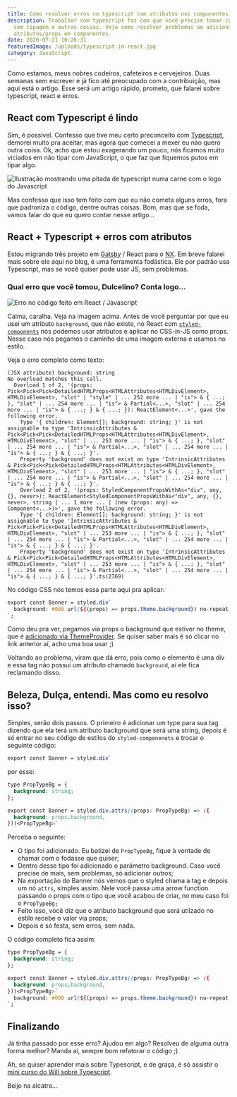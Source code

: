 ```yaml
---
title: Como resolver erros no typescript com atributos nos componentes em React
description: Trabalhar com typescript faz com que você precise tomar cuidados
  com tipagem e outras coisas. Veja como resolver problemas ao adicionar
  atributos/props em componentes.
date: 2020-07-21 10:26:31
featuredImage: /uploads/typescript-in-react.jpg
category: JavaScript
---
```

Como estamos, meus nobres codeiros, cafeteiros e cervejeiros. Duas semanas sem escrever e já fico até preocupado com a contribuição, mas aqui está o artigo. Esse será um artigo rápido, prometo, que falarei sobre typescript, react e erros.

## React com Typescript é lindo

Sim, é possível. Confesso que tive meu certo preconceito com [Typescript](https://www.typescriptlang.org/), demorei muito pra aceitar, mas agora que comecei a mexer eu não quero outra coisa. Ok, acho que estou exagerando um pouco, nós ficamos muito viciados em não tipar com JavaScript, o que faz que fiquemos putos em tipar algo.

![Ilustração mostrando uma pitada de typescript numa carne com o logo do Javascript](/uploads/typescript-react-illustration.jpg)

Mas confesso que isso tem feito com que eu não cometa alguns erros, fora que padroniza o código, dentre outras coisas. Bom, mas que se foda, vamos falar do que eu quero contar nesse artigo...

## React + Typescript + erros com atributos

Estou migrando três projeto em [Gatsby](https://www.gatsbyjs.org/) / React para o [NX](https://nx.dev/react). Em breve falarei mais sobre ele aqui no blog, é uma ferramenta fodástica. Ele por padrão usa Typescript, mas se você quiser pode usar JS, sem problemas.

### Qual erro que você tomou, Dulcelino? Conta logo...

![Erro no código feito em React / Javascript](/uploads/print-erro-codigo.png)

Calma, caralha. Veja na imagem acima. Antes de você perguntar por que eu usei um atributo `background`, que não existe, no React com [`styled-components`](https://styled-components.com/) nós podemos usar atributos e aplicar no CSS-in-JS como props. Nesse caso nós pegamos o caminho de uma imagem externa e usamos no estilo.

Veja o erro completo como texto:

```shell
(JSX attribute) background: string
No overload matches this call.
  Overload 1 of 2, '(props: Pick<Pick<Pick<DetailedHTMLProps<HTMLAttributes<HTMLDivElement>, HTMLDivElement>, "slot" | "style" | ... 252 more ... | "is"> & { ...; }, "slot" | ... 254 more ... | "is"> & Partial<...>, "slot" | ... 254 more ... | "is"> & { ...; } & { ...; }): ReactElement<...>', gave the following error.
    Type '{ children: Element[]; background: string; }' is not assignable to type 'IntrinsicAttributes & Pick<Pick<Pick<DetailedHTMLProps<HTMLAttributes<HTMLDivElement>, HTMLDivElement>, "slot" | ... 253 more ... | "is"> & { ...; }, "slot" | ... 254 more ... | "is"> & Partial<...>, "slot" | ... 254 more ... | "is"> & { ...; } & { ...; }'.
    Property 'background' does not exist on type 'IntrinsicAttributes & Pick<Pick<Pick<DetailedHTMLProps<HTMLAttributes<HTMLDivElement>, HTMLDivElement>, "slot" | ... 253 more ... | "is"> & { ...; }, "slot" | ... 254 more ... | "is"> & Partial<...>, "slot" | ... 254 more ... | "is"> & { ...; } & { ...; }'.
    Overload 2 of 2, '(props: StyledComponentPropsWithAs<"div", any, {}, never>): ReactElement<StyledComponentPropsWithAs<"div", any, {}, never>, string | ... 1 more ... | (new (props: any) => Component<...>)>', gave the following error.
    Type '{ children: Element[]; background: string; }' is not assignable to type 'IntrinsicAttributes & Pick<Pick<Pick<DetailedHTMLProps<HTMLAttributes<HTMLDivElement>, HTMLDivElement>, "slot" | ... 253 more ... | "is"> & { ...; }, "slot" | ... 254 more ... | "is"> & Partial<...>, "slot" | ... 254 more ... | "is"> & { ...; } & { ...; }'.
    Property 'background' does not exist on type 'IntrinsicAttributes & Pick<Pick<Pick<DetailedHTMLProps<HTMLAttributes<HTMLDivElement>, HTMLDivElement>, "slot" | ... 253 more ... | "is"> & { ...; }, "slot" | ... 254 more ... | "is"> & Partial<...>, "slot" | ... 254 more ... | "is"> & { ...; } & { ...; }'.ts(2769)
```

No código CSS nós temos essa parte aqui pra aplicar:

```css
export const Banner = styled.div`
  background: #000 url(${(props) => props.theme.background}) no-repeat;
`;
```

Como deu pra ver, pegamos via props o background que estiver no theme, que é [adicionado via ThemeProvider](https://styled-components.com/docs/advanced). Se quiser saber mais é só clicar no link anterior aí, acho uma boa usar ;)

Voltando ao problema, viram que dá erro, pois como o elemento é uma div e essa tag não possuí um atributo chamado `background`, aí ele fica reclamando disso.

## Beleza, Dulça, entendi. Mas como eu resolvo isso?

Simples, serão dois passos. O primeiro é adicionar um type para sua tag dizendo que ela terá um atributo background que será uma string, depois é só entrar no seu código de estilos do `styled-componenets` e trocar o seguinte código:

```css
export const Banner = styled.div`
```

por esse:

```css
type PropTypeBg = {
  background: string;
};

export const Banner = styled.div.attrs((props: PropTypeBg) => ({
  background: props.background,
}))<PropTypeBg>`
```

Perceba o seguinte:

* O tipo foi adicionado. Eu batizei de `PropTypeBg`, fique à vontade de chamar com o fodasse que quiser;
* Dentro desse tipo foi adicionado o parâmetro background. Caso você precise de mais, sem problemas, só adicionar outros;
* Na exportação do Banner nós vemos que o styled chama a tag e depois um nó `attrs`, simples assim. Nele você passa uma arrow function passando o props com o tipo que você acabou de criar, no meu caso foi o `PropTypeBg;`
* Feito isso, você diz que o atributo background que será utilzado no estilo recebe o valor via props;
* Depois é só festa, sem erros, sem nada.

O código completo fica assim:

```css
type PropTypeBg = {
  background: string;
};

export const Banner = styled.div.attrs((props: PropTypeBg) => ({
  background: props.background,
}))<PropTypeBg>`
  background: #000 url(${(props) => props.theme.background}) no-repeat;
`;
```

## Finalizando

Já tinha passado por esse erro? Ajudou em algo? Resolveu de alguma outra forma melhor? Manda aí, sempre bom refatorar o código ;)

Ah, se quiser aprender mais sobre Typescript, e de graça, é só assistir o [mini curso do Will sobre Typescript](https://www.youtube.com/watch?v=mRixno_uE2o&list=PLlAbYrWSYTiPanrzauGa7vMuve7_vnXG_).

Beijo na alcatra...
